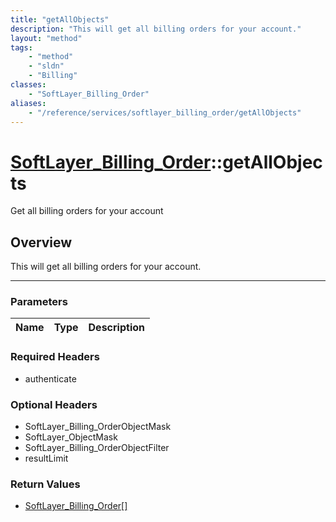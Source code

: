```yaml
---
title: "getAllObjects"
description: "This will get all billing orders for your account."
layout: "method"
tags:
    - "method"
    - "sldn"
    - "Billing"
classes:
    - "SoftLayer_Billing_Order"
aliases:
    - "/reference/services/softlayer_billing_order/getAllObjects"
---
```

# [SoftLayer_Billing_Order](/reference/services/SoftLayer_Billing_Order)::getAllObjects

Get all billing orders for your account


## Overview 
This will get all billing orders for your account. 

-----

### Parameters 
|Name | Type | Description |
| --- | --- | --- |


### Required Headers
* authenticate


### Optional Headers
* SoftLayer_Billing_OrderObjectMask
* SoftLayer_ObjectMask
* SoftLayer_Billing_OrderObjectFilter
* resultLimit

### Return Values
* <a href='/reference/datatypes/SoftLayer_Billing_Order'>SoftLayer_Billing_Order[] </a>




